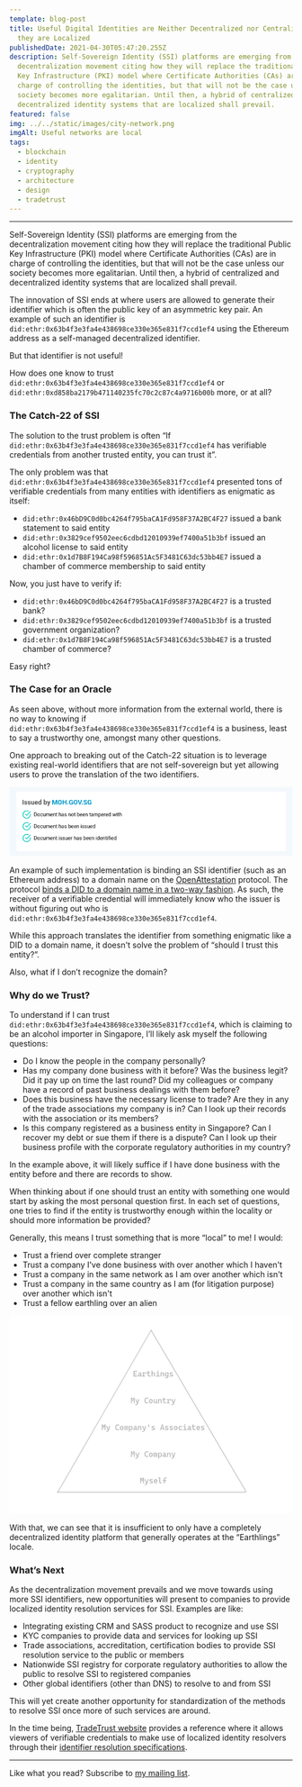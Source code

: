 ```yaml
---
template: blog-post
title: Useful Digital Identities are Neither Decentralized nor Centralized -
  they are Localized
publishedDate: 2021-04-30T05:47:20.255Z
description: Self-Sovereign Identity (SSI) platforms are emerging from the
  decentralization movement citing how they will replace the traditional Public
  Key Infrastructure (PKI) model where Certificate Authorities (CAs) are in
  charge of controlling the identities, but that will not be the case unless our
  society becomes more egalitarian. Until then, a hybrid of centralized and
  decentralized identity systems that are localized shall prevail.
featured: false
img: ../../static/images/city-network.png
imgAlt: Useful networks are local
tags:
  - blockchain
  - identity
  - cryptography
  - architecture
  - design
  - tradetrust
---
```

- - -

Self-Sovereign Identity (SSI) platforms are emerging from the decentralization movement citing how they will replace the traditional Public Key Infrastructure (PKI) model where Certificate Authorities (CAs) are in charge of controlling the identities, but that will not be the case unless our society becomes more egalitarian. Until then, a hybrid of centralized and decentralized identity systems that are localized shall prevail.

The innovation of SSI ends at where users are allowed to generate their identifier which is often the public key of an asymmetric key pair. An example of such an identifier is `did:ethr:0x63b4f3e3fa4e438698ce330e365e831f7ccd1ef4` using the Ethereum address as a self-managed decentralized identifier.

But that identifier is not useful!

How does one know to trust `did:ethr:0x63b4f3e3fa4e438698ce330e365e831f7ccd1ef4` or `did:ethr:0xd858ba2179b471140235fc70c2c87c4a9716b00b` more, or at all?

### The Catch-22 of SSI

The solution to the trust problem is often “If `did:ethr:0x63b4f3e3fa4e438698ce330e365e831f7ccd1ef4` has verifiable credentials from another trusted entity, you can trust it”.

The only problem was that `did:ethr:0x63b4f3e3fa4e438698ce330e365e831f7ccd1ef4` presented tons of verifiable credentials from many entities with identifiers as enigmatic as itself:

* `did:ethr:0x46bD9C0d0bc4264f795baCA1Fd958F37A2BC4F27` issued a bank statement to said entity
* `did:ethr:0x3829cef9502eec6cdbd12010939ef7400a51b3bf` issued an alcohol license to said entity
* `did:ethr:0x1d7B8F194Ca98f596851Ac5F3481C63dc53bb4E7` issued a chamber of commerce membership to said entity

Now, you just have to verify if:

* `did:ethr:0x46bD9C0d0bc4264f795baCA1Fd958F37A2BC4F27` is a trusted bank?
* `did:ethr:0x3829cef9502eec6cdbd12010939ef7400a51b3bf` is a trusted government organization?
* `did:ethr:0x1d7B8F194Ca98f596851Ac5F3481C63dc53bb4E7` is a trusted chamber of commerce?

Easy right?

### The Case for an Oracle

As seen above, without more information from the external world, there is no way to knowing if `did:ethr:0x63b4f3e3fa4e438698ce330e365e831f7ccd1ef4` is a business, least to say a trustworthy one, amongst many other questions.

One approach to breaking out of the Catch-22 situation is to leverage existing real-world identifiers that are not self-sovereign but yet allowing users to prove the translation of the two identifiers.

![Sample header of an HealthCert](../../static/images/sample-healthcert-header.png "Sample header of an HealthCert")

An example of such implementation is binding an SSI identifier (such as an Ethereum address) to a domain name on the [OpenAttestation](https://www.openattestation.com/) protocol. The protocol [binds a DID to a domain name in a two-way fashion](https://www.openattestation.com/docs/advanced/identity-proofs). As such, the receiver of a verifiable credential will immediately know who the issuer is without figuring out who is `did:ethr:0x63b4f3e3fa4e438698ce330e365e831f7ccd1ef4`.

While this approach translates the identifier from something enigmatic like a DID to a domain name, it doesn't solve the problem of “should I trust this entity?”.

Also, what if I don’t recognize the domain?

### Why do we Trust?

To understand if I can trust `did:ethr:0x63b4f3e3fa4e438698ce330e365e831f7ccd1ef4`, which is claiming to be an alcohol importer in Singapore, I’ll likely ask myself the following questions:

* Do I know the people in the company personally?
* Has my company done business with it before? Was the business legit? Did it pay up on time the last round? Did my colleagues or company have a record of past business dealings with them before?
* Does this business have the necessary license to trade? Are they in any of the trade associations my company is in? Can I look up their records with the association or its members?
* Is this company registered as a business entity in Singapore? Can I recover my debt or sue them if there is a dispute? Can I look up their business profile with the corporate regulatory authorities in my country?

In the example above, it will likely suffice if I have done business with the entity before and there are records to show.

When thinking about if one should trust an entity with something one would start by asking the most personal question first. In each set of questions, one tries to find if the entity is trustworthy enough within the locality or should more information be provided?

Generally, this means I trust something that is more “local” to me! I would:

* Trust a friend over complete stranger
* Trust a company I've done business with over another which I haven't
* Trust a company in the same network as I am over another which isn't
* Trust a company in the same country as I am (for litigation purpose) over another which isn't
* Trust a fellow earthling over an alien

![Hierarchy of trust](../../static/images/hierarchy-of-trust.png "Who do I trust?")

With that, we can see that it is insufficient to only have a completely decentralized identity platform that generally operates at the “Earthlings” locale.

### What’s Next

As the decentralization movement prevails and we move towards using more SSI identifiers, new opportunities will present to companies to provide localized identity resolution services for SSI. Examples are like:

* Integrating existing CRM and SASS product to recognize and use SSI
* KYC companies to provide data and services for looking up SSI
* Trade associations, accreditation, certification bodies to provide SSI resolution service to the public or members
* Nationwide SSI registry for corporate regulatory authorities to allow the public to resolve SSI to registered companies
* Other global identifiers (other than DNS) to resolve to and from SSI

This will yet create another opportunity for standardization of the methods to resolve SSI once more of such services are around.

In the time being, [TradeTrust website](https://tradetrust.io/) provides a reference where it allows viewers of verifiable credentials to make use of localized identity resolvers through their [identifier resolution specifications](https://github.com/Open-Attestation/adr/blob/master/identifier_resolution_api.md).

- - -

Like what you read? Subscribe to [my mailing list](https://geek.us2.list-manage.com/subscribe?u=bfcc21792349f4f0eaff4a2a3&id=694896a0df).